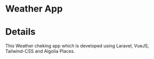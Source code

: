 # Weather App

# Details

This Weather cheking app which is developed using Laravel, VueJS, Tailwind-CSS and Algolia Places.
